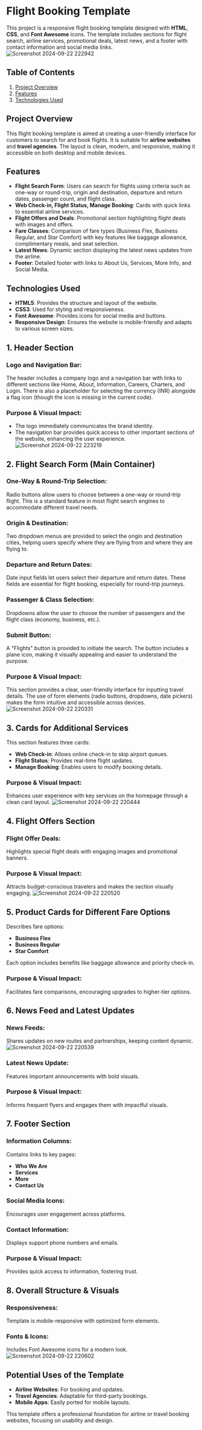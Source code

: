 # Flight Booking Template

This project is a responsive flight booking template designed with **HTML**, **CSS**, and **Font Awesome** icons. The template includes sections for flight search, airline services, promotional deals, latest news, and a footer with contact information and social media links.
![Screenshot 2024-09-22 222942](https://github.com/user-attachments/assets/32197a7f-d4a1-4c02-bf64-43e2d153b071)

## Table of Contents

1. [Project Overview](#project-overview)
2. [Features](#features)
3. [Technologies Used](#technologies-used)


## Project Overview

This flight booking template is aimed at creating a user-friendly interface for customers to search for and book flights. It is suitable for **airline websites** and **travel agencies**. The layout is clean, modern, and responsive, making it accessible on both desktop and mobile devices.

## Features

- **Flight Search Form**: Users can search for flights using criteria such as one-way or round-trip, origin and destination, departure and return dates, passenger count, and flight class.
- **Web Check-in, Flight Status, Manage Booking**: Cards with quick links to essential airline services.
- **Flight Offers and Deals**: Promotional section highlighting flight deals with images and offers.
- **Fare Classes**: Comparison of fare types (Business Flex, Business Regular, and Star Comfort) with key features like baggage allowance, complimentary meals, and seat selection.
- **Latest News**: Dynamic section displaying the latest news updates from the airline.
- **Footer**: Detailed footer with links to About Us, Services, More Info, and Social Media.

## Technologies Used

- **HTML5**: Provides the structure and layout of the website.
- **CSS3**: Used for styling and responsiveness.
- **Font Awesome**: Provides icons for social media and buttons.
- **Responsive Design**: Ensures the website is mobile-friendly and adapts to various screen sizes.


## 1. Header Section

### Logo and Navigation Bar:
The header includes a company logo and a navigation bar with links to different sections like Home, About, Information, Careers, Charters, and Login. There is also a placeholder for selecting the currency (INR) alongside a flag icon (though the icon is missing in the current code).

### Purpose & Visual Impact:
- The logo immediately communicates the brand identity.
- The navigation bar provides quick access to other important sections of the website, enhancing the user experience.
![Screenshot 2024-09-22 223219](https://github.com/user-attachments/assets/ed9df7eb-d8c4-4546-9fcd-5f432a3399d7)

## 2. Flight Search Form (Main Container)

### One-Way & Round-Trip Selection:
Radio buttons allow users to choose between a one-way or round-trip flight. This is a standard feature in most flight search engines to accommodate different travel needs.

### Origin & Destination:
Two dropdown menus are provided to select the origin and destination cities, helping users specify where they are flying from and where they are flying to.

### Departure and Return Dates:
Date input fields let users select their departure and return dates. These fields are essential for flight booking, especially for round-trip journeys.

### Passenger & Class Selection:
Dropdowns allow the user to choose the number of passengers and the flight class (economy, business, etc.).

### Submit Button:
A "Flights" button is provided to initiate the search. The button includes a plane icon, making it visually appealing and easier to understand the purpose.

### Purpose & Visual Impact:
This section provides a clear, user-friendly interface for inputting travel details. The use of form elements (radio buttons, dropdowns, date pickers) makes the form intuitive and accessible across devices.
![Screenshot 2024-09-22 220331](https://github.com/user-attachments/assets/bf26cc66-ae12-4e27-811c-7c15819dc387)


## 3. Cards for Additional Services
This section features three cards: 
- **Web Check-in**: Allows online check-in to skip airport queues.
- **Flight Status**: Provides real-time flight updates.
- **Manage Booking**: Enables users to modify booking details.

### Purpose & Visual Impact:
Enhances user experience with key services on the homepage through a clean card layout.
![Screenshot 2024-09-22 220444](https://github.com/user-attachments/assets/17048d67-4a3d-487c-8173-b2ac1fbba2e1)

## 4. Flight Offers Section
### Flight Offer Deals:
Highlights special flight deals with engaging images and promotional banners.

### Purpose & Visual Impact:
Attracts budget-conscious travelers and makes the section visually engaging.
![Screenshot 2024-09-22 220520](https://github.com/user-attachments/assets/55e6506f-abed-47dd-a36c-7a33e5f7bdc6)

## 5. Product Cards for Different Fare Options
Describes fare options: 
- **Business Flex**
- **Business Regular**
- **Star Comfort**

Each option includes benefits like baggage allowance and priority check-in.

### Purpose & Visual Impact:
Facilitates fare comparisons, encouraging upgrades to higher-tier options.

## 6. News Feed and Latest Updates
### News Feeds:
Shares updates on new routes and partnerships, keeping content dynamic.
![Screenshot 2024-09-22 220539](https://github.com/user-attachments/assets/8b345a50-696a-49f7-b511-4404e0b71d42)

### Latest News Update:
Features important announcements with bold visuals.

### Purpose & Visual Impact:
Informs frequent flyers and engages them with impactful visuals.

## 7. Footer Section
### Information Columns:
Contains links to key pages:
- **Who We Are**
- **Services**
- **More**
- **Contact Us**

### Social Media Icons:
Encourages user engagement across platforms.

### Contact Information:
Displays support phone numbers and emails.

### Purpose & Visual Impact:
Provides quick access to information, fostering trust.

## 8. Overall Structure & Visuals
### Responsiveness:
Template is mobile-responsive with optimized form elements.

### Fonts & Icons:
Includes Font Awesome icons for a modern look.
![Screenshot 2024-09-22 220602](https://github.com/user-attachments/assets/82e076b9-370a-4735-883f-5d8459b7d73b)

## Potential Uses of the Template
- **Airline Websites**: For booking and updates.
- **Travel Agencies**: Adaptable for third-party bookings.
- **Mobile Apps**: Easily ported for mobile layouts.

This template offers a professional foundation for airline or travel booking websites, focusing on usability and design.
